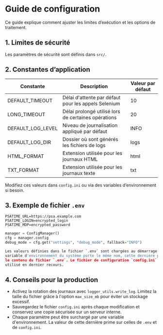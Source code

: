 # Guide de configuration

Ce guide explique comment ajuster les limites d’exécution et les options de traitement.

## 1. Limites de sécurité

Les paramètres de sécurité sont définis dans `src/`.



## 2. Constantes d’application

| Constante         | Description                                                | Valeur par défaut |
| ----------------- | ---------------------------------------------------------- | ----------------- |
| DEFAULT_TIMEOUT   | Délai d'attente par défaut pour les appels Selenium       | 10                |
| LONG_TIMEOUT      | Délai prolongé utilisé lors de certaines opérations       | 20                |
| DEFAULT_LOG_LEVEL | Niveau de journalisation appliqué par défaut              | INFO              |
| DEFAULT_LOG_DIR   | Dossier où sont générés les fichiers de logs              | logs              |
| HTML_FORMAT       | Extension utilisée pour les journaux HTML                 | html              |
| TXT_FORMAT        | Extension utilisée pour les journaux texte                | txt               |

Modifiez ces valeurs dans `config.ini` ou via des variables d’environnement si besoin.

## 3. Exemple de fichier `.env`

```dotenv
PSATIME_URL=https://psa.example.com
PSATIME_LOGIN=encrypted_login
PSATIME_MDP=encrypted_password
```

```python
manager = ConfigManager()
cfg = manager.config
debug_mode = cfg.get("settings", "debug_mode", fallback="INFO")

Les valeurs définies dans le fichier `.env` sont chargées au démarrage. Si une
variable d'environnement du système porte le même nom, cette dernière prime sur
le contenu du fichier `.env`. Le fichier de configuration `config.ini` est
utilisé en dernier recours.
```

## 4. Conseils pour la production

- Activez la rotation des journaux avec `logger_utils.write_log`. Limitez la
  taille du fichier grâce à l'option `max_size_mb` pour éviter un stockage
  excessif.
- Sauvegardez le fichier `config.ini` après chaque modification et conservez une
  copie sécurisée sur un serveur interne.
- Chaque paramètre peut être surchargé par une variable d'environnement. La
  valeur de cette dernière prime sur celles de `.env` et de `config.ini`.

